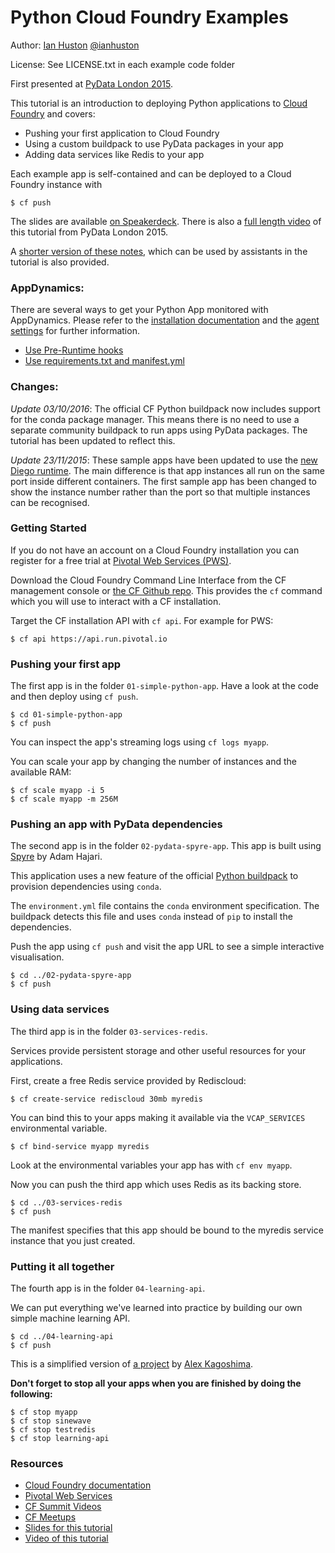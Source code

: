 Python Cloud Foundry Examples
=============================

Author: [Ian Huston](http://ianhuston.net) [@ianhuston](http://twitter.com/ianhuston)

License: See LICENSE.txt in each example code folder

First presented at [PyData London 2015](http://london.pydata.org).

This tutorial is an introduction to deploying Python applications
to [Cloud Foundry](http://cloudfoundry.org) and covers:

* Pushing your first application to Cloud Foundry
* Using a custom buildpack to use PyData packages in your app
* Adding data services like Redis to your app

Each example app is self-contained and can be deployed to a Cloud Foundry
instance with

    $ cf push

The slides are available [on Speakerdeck](https://speakerdeck.com/ihuston/pydata-london-2015-getting-started-with-cloud-foundry-for-data-science). There is also a [full length video](https://www.youtube.com/watch?v=lp2c05yDJko) of this tutorial from PyData London 2015.

A [shorter version of these notes](./helper-notes.md), which can be used by assistants in the tutorial
is also provided.

### AppDynamics:

There are several ways to get your Python App monitored with AppDynamics. Please refer to the [installation documentation](https://docs.appdynamics.com/display/latest/Install+the+Python+Agent) and the [agent settings](https://docs.appdynamics.com/display/latest/Python+Agent+Settings) for further information.

* [Use Pre-Runtime hooks](https://github.com/michaelenglert/python-cf-examples/commit/8d8a9fffd0073893c1328c5926662075282fbe1e)
* [Use requirements.txt and manifest.yml]()

### Changes:

*Update 03/10/2016*: The official CF Python buildpack now includes support for the conda package manager.
This means there is no need to use a separate community buildpack to run apps using PyData packages.
The tutorial has been updated to reflect this.

*Update 23/11/2015*: These sample apps have been updated to use the [new Diego runtime](http://support.run.pivotal.io/entries/105844873-Migrating-Applications-from-DEAs-to-Diego).
The main difference is that app instances all run on the same port inside different containers.
The first sample app has been changed to show the instance number rather than the port so that multiple instances can be recognised.

### Getting Started

If you do not have an account on a Cloud Foundry installation you can
register for a free trial at [Pivotal Web Services (PWS)](http://run.pivotal.io).

Download the Cloud Foundry Command Line Interface from the CF management console
or [the CF Github repo](https://github.com/cloudfoundry/cli).
This provides the `cf` command which you will use to interact with a CF installation.

Target the CF installation API with `cf api`. For example for PWS:

    $ cf api https://api.run.pivotal.io

### Pushing your first app

The first app is in the folder `01-simple-python-app`.
Have a look at the code and then deploy using `cf push`.

    $ cd 01-simple-python-app
    $ cf push

You can inspect the app's streaming logs using `cf logs myapp`.

You can scale your app by changing the number of instances and the available RAM:

    $ cf scale myapp -i 5
    $ cf scale myapp -m 256M

### Pushing an app with PyData dependencies

The second app is in the folder `02-pydata-spyre-app`.
This app is built using [Spyre](https://github.com/adamhajari/spyre) by Adam Hajari.

This application uses a new feature of the official [Python buildpack](https://github.com/cloudfoundry/python-buildpack/)
to provision dependencies using `conda`.

The `environment.yml` file contains the `conda` environment specification.
The buildpack detects this file and uses `conda` instead of `pip` to install the dependencies.

Push the app using `cf push` and visit the app URL to see a simple interactive visualisation.

    $ cd ../02-pydata-spyre-app
    $ cf push

### Using data services

The third app is in the folder `03-services-redis`.

Services provide persistent storage and other useful resources for your applications.

First, create a free Redis service provided by Rediscloud:

    $ cf create-service rediscloud 30mb myredis

You can bind this to your apps making it available via the `VCAP_SERVICES`
environmental variable.

    $ cf bind-service myapp myredis

Look at the environmental variables your app has with `cf env myapp`.

Now you can push the third app which uses Redis as its backing store.

    $ cd ../03-services-redis
    $ cf push

The manifest specifies that this app should be bound to the myredis service instance that you just created.

### Putting it all together

The fourth app is in the folder `04-learning-api`.

We can put everything we've learned into practice by building our own simple
machine learning API.

    $ cd ../04-learning-api
    $ cf push

This is a simplified version of [a project](https://github.com/alexkago/ds-cfpylearning)
by [Alex Kagoshima](http://twitter.com/akagoshima).

**Don't forget to stop all your apps when you are finished by doing the following:**

    $ cf stop myapp
    $ cf stop sinewave
    $ cf stop testredis
    $ cf stop learning-api

### Resources

* [Cloud Foundry documentation](http://docs.cloudfoundry.org)
* [Pivotal Web Services](http://run.pivotal.io)
* [CF Summit Videos](https://www.youtube.com/playlist?list=PLhuMOCWn4P9g-UMN5nzDiw78zgf5rJ4gR)
* [CF Meetups](http://cloud-foundry.meetup.com)
* [Slides for this tutorial](https://speakerdeck.com/ihuston/pydata-london-2015-getting-started-with-cloud-foundry-for-data-science)
* [Video of this tutorial](https://www.youtube.com/watch?v=lp2c05yDJko)
